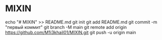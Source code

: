 # MIXIN
echo "# MIXIN" >> README.md 
git init 
git add README.md 
git commit -m "первый коммит" 
git branch -M main 
git remote add origin https://github.com/M1i3khail01/MIXIN.git
 git push -u origin main
 
